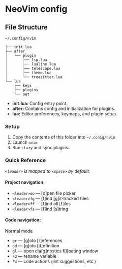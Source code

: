 # NeoVim config

## File Structure

```
~/.config/nvim

├── init.lua
├── after
│   └── plugin
│       ├── lsp.lua
│       ├── lualine.lua
│       ├── telescope.lua
│       ├── theme.lua
│       └── treesitter.lua
└── lua
    ├── keys
    ├── plugins
    └── set
```

- **init.lua:** Config entry point.
- **after:** Contains config and initialization for plugins.
- **lua:** Editor preferences, keymaps, and plugin setup.

### Setup

1. Copy the contents of this folder into `~/.conig/nvim`
2. Launch `nvim`
3. Run `:Lazy` and sync plugins.

### Quick Reference

_`<leader>` is mapped to `<space>` by default._

#### Project navigation:

- `<leader>oo` — [o]pen file picker
- `<leader>fg` — [f]ind [g]it-tracked files
- `<leader>ff` — [f]ind all [f]iles
- `<leader>fs` — [f]ind [s]tring

#### Code navigation:

Normal mode

- `gr` — [g]oto [r]eferences
- `gd` — [g]oto [d]efinition
- `gl` — open dia[g]nostics f[l]oating window
- `F2` — rename variable
- `F4` — code actions (lint suggestions, etc.)
